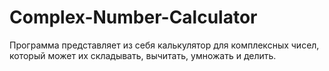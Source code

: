 # Complex-Number-Calculator

Программа представляет из себя калькулятор для комплексных чисел, который может их складывать, вычитать, умножать и делить.
